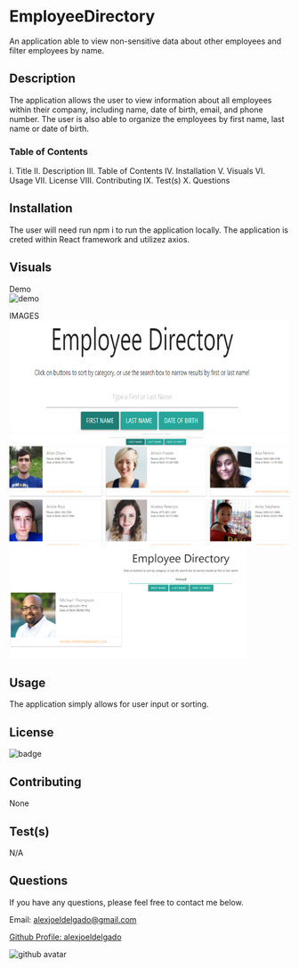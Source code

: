 # EmployeeDirectory
An application able to view non-sensitive data about other employees and filter employees by name.

## Description
The application allows the user to view information about all employees within their company, including name, date of birth, email, and phone number. The user is also able to organize the employees by first name, last name or date of birth.

### Table of Contents
I. Title
II. Description
III. Table of Contents
IV. Installation
V. Visuals
VI. Usage
VII. License
VIII. Contributing
IX. Test(s)
X. Questions
    
## Installation
The user will need run npm i to run the application locally. The application is creted within React framework and utilizez axios.

## Visuals

Demo
<br>
<img src='./public/assets/images/demo.PNG' alt='demo' height='200px'>

IMAGES
<br>
<img src='./public/assets/images/ss1.PNG' alt='screenshot1' height='200px'>
<img src='./public/assets/images/ss2.PNG' alt='screenshot2' height='200px'>
<img src='./public/assets/images/ss3.PNG' alt='screenshot3' height='200px'>
    
## Usage
The application simply allows for user input or sorting. 

## License
<img src='https://img.shields.io/badge/License-MIT-black' alt='badge'>
    
## Contributing
None

## Test(s)
N/A

## Questions
If you have any questions, please feel free to contact me below.

Email: alexjoeldelgado@gmail.com

<a href='https://github.com/alexjoeldelgado'>Github Profile: alexjoeldelgado</a>

<img src='https://avatars2.githubusercontent.com/u/55860772?v=4' height='200px' alt='github avatar'>

